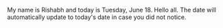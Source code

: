 My name is Rishabh and today is Tuesday, June 18. Hello all. The date will automatically update to today's date in case you did not notice.
